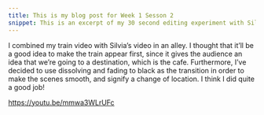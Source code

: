 ```yaml
---
title: This is my blog post for Week 1 Sesson 2
snippet: This is an excerpt of my 30 second editing experiment with Silvia
---
```



I combined my train video with Silvia’s video in an alley. I thought that it’ll be a good idea to make the train appear first, since it gives the audience an idea that we’re going to a destination, which is the cafe. Furthermore, I’ve decided to use dissolving and fading to black as the transition in order to make the scenes smooth, and signify a change of location. I think I did quite a good job! 

https://youtu.be/mmwa3WLrUFc
